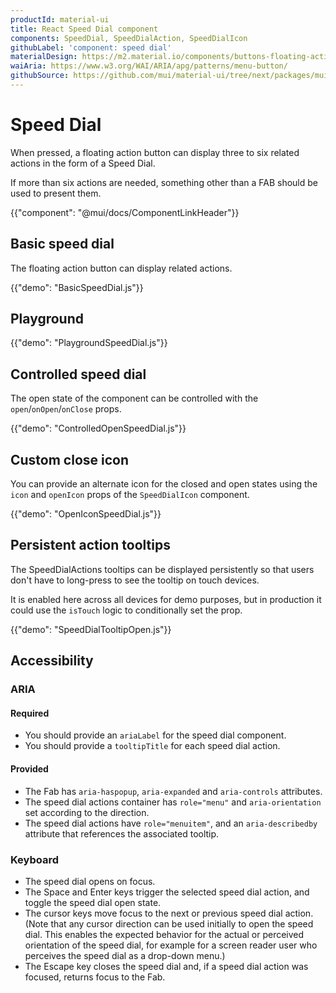 ```yaml
---
productId: material-ui
title: React Speed Dial component
components: SpeedDial, SpeedDialAction, SpeedDialIcon
githubLabel: 'component: speed dial'
materialDesign: https://m2.material.io/components/buttons-floating-action-button#types-of-transitions
waiAria: https://www.w3.org/WAI/ARIA/apg/patterns/menu-button/
githubSource: https://github.com/mui/material-ui/tree/next/packages/mui-material/src/SpeedDial
---
```


# Speed Dial

<p class="description">When pressed, a floating action button can display three to six related actions in the form of a Speed Dial.</p>

If more than six actions are needed, something other than a FAB should be used to present them.

{{"component": "@mui/docs/ComponentLinkHeader"}}

## Basic speed dial

The floating action button can display related actions.

{{"demo": "BasicSpeedDial.js"}}

## Playground

{{"demo": "PlaygroundSpeedDial.js"}}

## Controlled speed dial

The open state of the component can be controlled with the `open`/`onOpen`/`onClose` props.

{{"demo": "ControlledOpenSpeedDial.js"}}

## Custom close icon

You can provide an alternate icon for the closed and open states using the `icon` and `openIcon` props
of the `SpeedDialIcon` component.

{{"demo": "OpenIconSpeedDial.js"}}

## Persistent action tooltips

The SpeedDialActions tooltips can be displayed persistently so that users don't have to long-press to see the tooltip on touch devices.

It is enabled here across all devices for demo purposes, but in production it could use the `isTouch` logic to conditionally set the prop.

{{"demo": "SpeedDialTooltipOpen.js"}}

## Accessibility

### ARIA

#### Required

- You should provide an `ariaLabel` for the speed dial component.
- You should provide a `tooltipTitle` for each speed dial action.

#### Provided

- The Fab has `aria-haspopup`, `aria-expanded` and `aria-controls` attributes.
- The speed dial actions container has `role="menu"` and `aria-orientation` set according to the direction.
- The speed dial actions have `role="menuitem"`, and an `aria-describedby` attribute that references the associated tooltip.

### Keyboard

- The speed dial opens on focus.
- The Space and Enter keys trigger the selected speed dial action, and toggle the speed dial open state.
- The cursor keys move focus to the next or previous speed dial action. (Note that any cursor direction can be used initially to open the speed dial. This enables the expected behavior for the actual or perceived orientation of the speed dial, for example for a screen reader user who perceives the speed dial as a drop-down menu.)
- The Escape key closes the speed dial and, if a speed dial action was focused, returns focus to the Fab.

